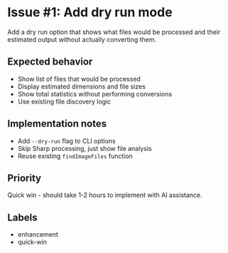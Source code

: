 # Issue #1: Add dry run mode

Add a dry run option that shows what files would be processed and their estimated output without actually converting them.

## Expected behavior
- Show list of files that would be processed  
- Display estimated dimensions and file sizes
- Show total statistics without performing conversions
- Use existing file discovery logic

## Implementation notes
- Add `--dry-run` flag to CLI options
- Skip Sharp processing, just show file analysis  
- Reuse existing `findImageFiles` function

## Priority
Quick win - should take 1-2 hours to implement with AI assistance.

## Labels
- enhancement
- quick-win